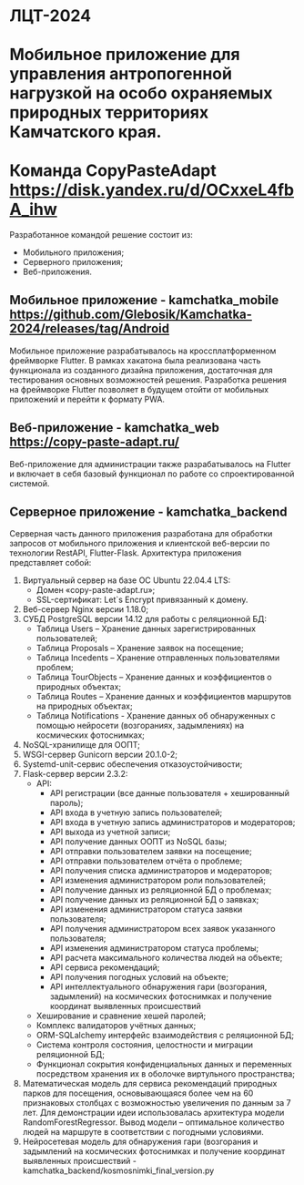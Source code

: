 # ЛЦТ-2024 <br /> <br /> Мобильное приложение для управления антропогенной нагрузкой на особо охраняемых природных территориях Камчатского края.  <br /><br />Команда CopyPasteAdapt<br />https://disk.yandex.ru/d/OCxxeL4fbA_ihw

Разработанное командой решение состоит из:
- Мобильного приложения;
- Серверного приложения;
- Веб-приложения.
## Мобильное приложение - kamchatka_mobile <br /> https://github.com/Glebosik/Kamchatka-2024/releases/tag/Android
Мобильное приложение разрабатывалось на кроссплатформенном фреймворке Flutter. В рамках хакатона была реализована часть функционала из созданного дизайна приложения, достаточная для тестирования основных возможностей решения. Разработка решения на фреймворке Flutter позволяет в будущем отойти от мобильных приложений и перейти к формату PWA.
## Веб-приложение - kamchatka_web <br /> https://copy-paste-adapt.ru/
Веб-приложение для администрации также разрабатывалось на Flutter и включает в себя базовый функционал по работе со спроектированной системой.
## Серверное приложение - kamchatka_backend
Серверная часть данного приложения разработана для обработки запросов от мобильного приложения и клиентской веб-версии по технологии RestAPI, Flutter-Flask.
Архитектура приложения представляет собой:
1.	Виртуальный сервер на базе ОС Ubuntu 22.04.4 LTS:
    - Домен «copy-paste-adapt.ru»;
    - SSL-сертификат: Let`s Encrypt привязанный к домену.
2.	Веб-сервер Nginx версии 1.18.0;
3.	СУБД PostgreSQL версии 14.12 для работы с реляционной БД:
    - Таблица Users – Хранение данных зарегистрированных пользователей;
    - Таблица Proposals – Хранение заявок на посещение;
    - Таблица Incedents – Хранение отправленных пользователями проблем;
    - Таблица TourObjects – Хранение данных и коэффициентов о природных объектах;
    - Таблица Routes – Хранение данных и коэффициентов маршрутов на природных объектах;
    - Таблица Notifications - Хранение данных об обнаруженных с помощью нейросети (возгораниях, задымлениях) на космических фотоснимках;
4.	NoSQL-хранилище для ООПТ;
5.	WSGI-сервер Gunicorn версии 20.1.0-2;
6.	Systemd-unit-сервис обеспечения отказоустойчивости;
7.	Flask-сервер версии 2.3.2:
    - API:
      - API регистрации (все данные пользователя + хешированный пароль);
      - API входа в учетную запись пользователей;
      - API входа в учетную запись администраторов и модераторов;
      - API выхода из учетной записи;
      - API получение данных ООПТ из NoSQL базы;
      - API отправки пользователем заявки на посещение;
      - API отправки пользователем отчёта о проблеме;
      - API получения списка администраторов и модераторов;
      - API изменения администратором роли пользователей;
      - API получение данных из реляционной БД о проблемах;
      - API получение данных из реляционной БД о заявках;
      - API изменения администратором статуса заявки пользователя;
      - API получения администратором всех заявок указанного пользователя;
      - API изменения администратором статуса проблемы;
      - API расчета максимального количества людей на объекте;
      - API сервиса рекомендаций;
      - API получения погодных условий на объекте;
      - API интеллектуального обнаружения гари (возгорания, задымлений) на космических фотоснимках и получение координат выявленных происшествий
    - Хеширование и сравнение хешей паролей;
    - Комплекс валидаторов учётных данных;
    - ORM-SQLalchemy интерфейс взаимодействия с реляционной БД;
    - Система контроля состояния, целостности и миграции реляционной БД;
    - Функционал сокрытия конфиденциальных данных и переменных посредством хранения их в оболочке виртульного пространства;
8. Математическая модель для сервиса рекомендаций природных парков для посещения, основывающаяся более чем на 60 признаковых столбцах с возможностью увеличения по данным за 7 лет. Для демонстрации идеи использовалась архитектура модели RandomForestRegressor. Вывод модели – оптимальное количество людей на маршруте в соответствии с погодными условиями.
9. Нейросетевая модель для обнаружения гари (возгорания и задымлений на космических фотоснимках и получение координат выявленных происшествий - kamchatka_backend/kosmosnimki_final_version.py
